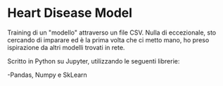 # Heart Disease Model

Training di un "modello" attraverso un file CSV.
Nulla di eccezionale, sto cercando di imparare ed è la prima volta che ci metto mano, ho preso ispirazione da altri modelli trovati in rete.

Scritto in Python su Jupyter, utilizzando le seguenti librerie:

-Pandas, Numpy e SkLearn
